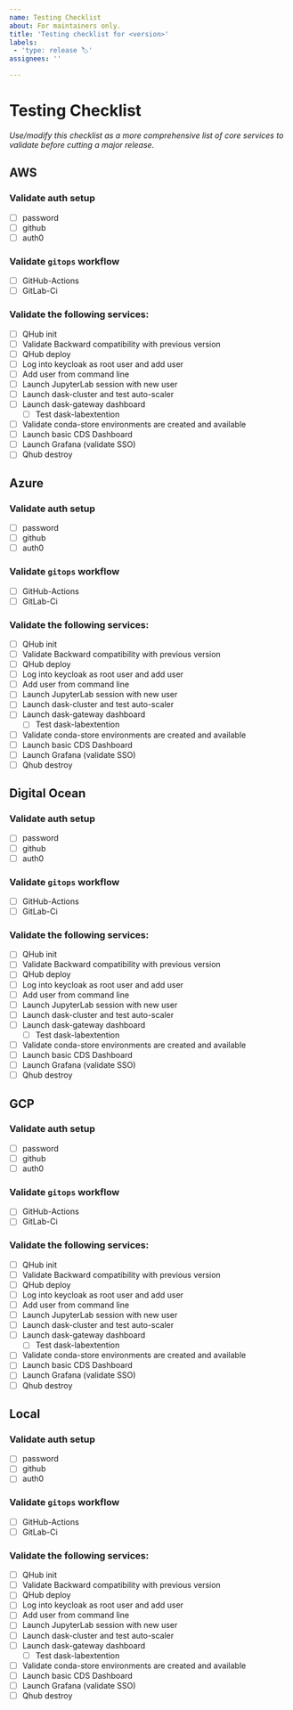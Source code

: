 ```yaml
---
name: Testing Checklist
about: For maintainers only.
title: 'Testing checklist for <version>'
labels:
 - 'type: release 🏷'
assignees: ''

---
```


# Testing Checklist

*Use/modify this checklist as a more comprehensive list of core services to validate before cutting a major release.*

## AWS

### Validate auth setup
- [ ] password
- [ ] github
- [ ] auth0

### Validate `gitops` workflow
- [ ] GitHub-Actions
- [ ] GitLab-Ci

### Validate the following services:
- [ ] QHub init
- [ ] Validate Backward compatibility with previous version
- [ ] QHub deploy
- [ ] Log into keycloak as root user and add user
- [ ] Add user from command line
- [ ] Launch JupyterLab session with new user
- [ ] Launch dask-cluster and test auto-scaler
- [ ] Launch dask-gateway dashboard
  - [ ] Test dask-labextention
- [ ] Validate conda-store environments are created and available
- [ ] Launch basic CDS Dashboard
- [ ] Launch Grafana (validate SSO)
- [ ] Qhub destroy

## Azure

### Validate auth setup
- [ ] password
- [ ] github
- [ ] auth0

### Validate `gitops` workflow
- [ ] GitHub-Actions
- [ ] GitLab-Ci

### Validate the following services:
- [ ] QHub init
- [ ] Validate Backward compatibility with previous version
- [ ] QHub deploy
- [ ] Log into keycloak as root user and add user
- [ ] Add user from command line
- [ ] Launch JupyterLab session with new user
- [ ] Launch dask-cluster and test auto-scaler
- [ ] Launch dask-gateway dashboard
  - [ ] Test dask-labextention
- [ ] Validate conda-store environments are created and available
- [ ] Launch basic CDS Dashboard
- [ ] Launch Grafana (validate SSO)
- [ ] Qhub destroy

## Digital Ocean

### Validate auth setup
- [ ] password
- [ ] github
- [ ] auth0

### Validate `gitops` workflow
- [ ] GitHub-Actions
- [ ] GitLab-Ci

### Validate the following services:
- [ ] QHub init
- [ ] Validate Backward compatibility with previous version
- [ ] QHub deploy
- [ ] Log into keycloak as root user and add user
- [ ] Add user from command line
- [ ] Launch JupyterLab session with new user
- [ ] Launch dask-cluster and test auto-scaler
- [ ] Launch dask-gateway dashboard
  - [ ] Test dask-labextention
- [ ] Validate conda-store environments are created and available
- [ ] Launch basic CDS Dashboard
- [ ] Launch Grafana (validate SSO)
- [ ] Qhub destroy

## GCP

### Validate auth setup
- [ ] password
- [ ] github
- [ ] auth0

### Validate `gitops` workflow
- [ ] GitHub-Actions
- [ ] GitLab-Ci

### Validate the following services:
- [ ] QHub init
- [ ] Validate Backward compatibility with previous version
- [ ] QHub deploy
- [ ] Log into keycloak as root user and add user
- [ ] Add user from command line
- [ ] Launch JupyterLab session with new user
- [ ] Launch dask-cluster and test auto-scaler
- [ ] Launch dask-gateway dashboard
  - [ ] Test dask-labextention
- [ ] Validate conda-store environments are created and available
- [ ] Launch basic CDS Dashboard
- [ ] Launch Grafana (validate SSO)
- [ ] Qhub destroy

## Local

### Validate auth setup
- [ ] password
- [ ] github
- [ ] auth0

### Validate `gitops` workflow
- [ ] GitHub-Actions
- [ ] GitLab-Ci

### Validate the following services:
- [ ] QHub init
- [ ] Validate Backward compatibility with previous version
- [ ] QHub deploy
- [ ] Log into keycloak as root user and add user
- [ ] Add user from command line
- [ ] Launch JupyterLab session with new user
- [ ] Launch dask-cluster and test auto-scaler
- [ ] Launch dask-gateway dashboard
  - [ ] Test dask-labextention
- [ ] Validate conda-store environments are created and available
- [ ] Launch basic CDS Dashboard
- [ ] Launch Grafana (validate SSO)
- [ ] Qhub destroy
